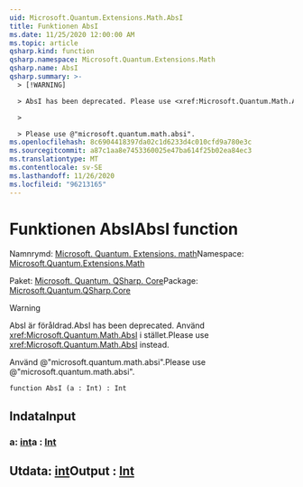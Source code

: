```yaml
---
uid: Microsoft.Quantum.Extensions.Math.AbsI
title: Funktionen AbsI
ms.date: 11/25/2020 12:00:00 AM
ms.topic: article
qsharp.kind: function
qsharp.namespace: Microsoft.Quantum.Extensions.Math
qsharp.name: AbsI
qsharp.summary: >-
  > [!WARNING]

  > AbsI has been deprecated. Please use <xref:Microsoft.Quantum.Math.AbsI> instead.

  >

  > Please use @"microsoft.quantum.math.absi".
ms.openlocfilehash: 8c6904418397da02c1d6233d4c010cfd9a780e3c
ms.sourcegitcommit: a87c1aa8e7453360025e47ba614f25b02ea84ec3
ms.translationtype: MT
ms.contentlocale: sv-SE
ms.lasthandoff: 11/26/2020
ms.locfileid: "96213165"
---
```

# <a name="absi-function"></a><span data-ttu-id="251d3-102">Funktionen AbsI</span><span class="sxs-lookup"><span data-stu-id="251d3-102">AbsI function</span></span>

<span data-ttu-id="251d3-103">Namnrymd: [Microsoft. Quantum. Extensions. math](xref:Microsoft.Quantum.Extensions.Math)</span><span class="sxs-lookup"><span data-stu-id="251d3-103">Namespace: [Microsoft.Quantum.Extensions.Math](xref:Microsoft.Quantum.Extensions.Math)</span></span>

<span data-ttu-id="251d3-104">Paket: [Microsoft. Quantum. QSharp. Core](https://nuget.org/packages/Microsoft.Quantum.QSharp.Core)</span><span class="sxs-lookup"><span data-stu-id="251d3-104">Package: [Microsoft.Quantum.QSharp.Core](https://nuget.org/packages/Microsoft.Quantum.QSharp.Core)</span></span>


> [!WARNING]
> <span data-ttu-id="251d3-105">AbsI är föråldrad.</span><span class="sxs-lookup"><span data-stu-id="251d3-105">AbsI has been deprecated.</span></span> <span data-ttu-id="251d3-106">Använd <xref:Microsoft.Quantum.Math.AbsI> i stället.</span><span class="sxs-lookup"><span data-stu-id="251d3-106">Please use <xref:Microsoft.Quantum.Math.AbsI> instead.</span></span>
>
> <span data-ttu-id="251d3-107">Använd @"microsoft.quantum.math.absi".</span><span class="sxs-lookup"><span data-stu-id="251d3-107">Please use @"microsoft.quantum.math.absi".</span></span>



```qsharp
function AbsI (a : Int) : Int
```


## <a name="input"></a><span data-ttu-id="251d3-108">Indata</span><span class="sxs-lookup"><span data-stu-id="251d3-108">Input</span></span>

### <a name="a--int"></a><span data-ttu-id="251d3-109">a: [int](xref:microsoft.quantum.lang-ref.int)</span><span class="sxs-lookup"><span data-stu-id="251d3-109">a : [Int](xref:microsoft.quantum.lang-ref.int)</span></span>





## <a name="output--int"></a><span data-ttu-id="251d3-110">Utdata: [int](xref:microsoft.quantum.lang-ref.int)</span><span class="sxs-lookup"><span data-stu-id="251d3-110">Output : [Int](xref:microsoft.quantum.lang-ref.int)</span></span>

